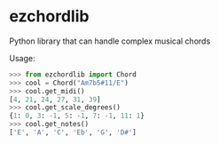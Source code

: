 # ezchordlib
Python library that can handle complex musical chords

Usage:
```python
>>> from ezchordlib import Chord
>>> cool = Chord("Am7b5#11/E")
>>> cool.get_midi()
[4, 21, 24, 27, 31, 39]
>>> cool.get_scale_degrees()
{1: 0, 3: -1, 5: -1, 7: -1, 11: 1}
>>> cool.get_notes()
['E', 'A', 'C', 'Eb', 'G', 'D#']
```
